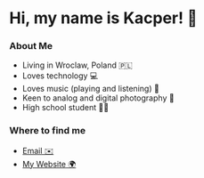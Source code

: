 # Hi, my name is Kacper! 👋

### About Me
- Living in Wroclaw, Poland 🇵🇱
- Loves technology 💻
- Loves music (playing and listening) 💽
- Keen to analog and digital photography 📸
- High school student 🧑‍🎓

### Where to find me
- [Email ✉️](mailto:kacperkapitrebacz@gmail.com)
- [My Website 🌍](http://kacpertrebacz.pl)
